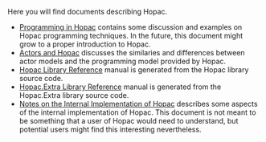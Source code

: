 Here you will find documents describing Hopac.

* [Programming in Hopac](Programming.md) contains some discussion and examples
  on Hopac programming techniques.  In the future, this document might grow to a
  proper introduction to Hopac.
* [Actors and Hopac](Actors.md) discusses the similaries and differences between
  actor models and the programming model provided by Hopac.
* [Hopac Library Reference](http://htmlpreview.github.io/?https://github.com/VesaKarvonen/Hopac/blob/master/Docs/Hopac.html)
  manual is generated from the Hopac library source code.
* [Hopac.Extra Library Reference](http://htmlpreview.github.io/?https://github.com/VesaKarvonen/Hopac/blob/master/Docs/Hopac.Extra.html)
  manual is generated from the Hopac.Extra library source code.
* [Notes on the Internal Implementation of Hopac](Internals.md) describes some
  aspects of the internal implementation of Hopac.  This document is not meant
  to be something that a user of Hopac would need to understand, but potential
  users might find this interesting nevertheless.
